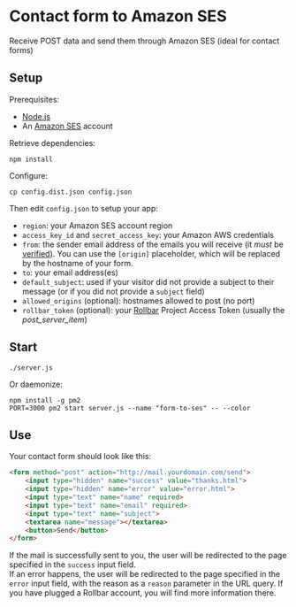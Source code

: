 # Contact form to Amazon SES

Receive POST data and send them through Amazon SES (ideal for contact forms)

## Setup

Prerequisites:

* [Node.js](http://nodejs.org/)
* An [Amazon SES](https://aws.amazon.com/ses/) account

Retrieve dependencies:

    npm install

Configure:

    cp config.dist.json config.json

Then edit `config.json` to setup your app:

* `region`: your Amazon SES account region
* `access_key_id` and `secret_access_key`: your Amazon AWS credentials
* `from`: the sender email address of the emails you will receive (it *must* be [verified](http://docs.aws.amazon.com/ses/latest/DeveloperGuide/verify-email-addresses.html)). You can use the `[origin]` placeholder, which will be replaced by the hostname of your form.
* `to`: your email address(es)
* `default_subject`: used if your visitor did not provide a subject to their message (or if you did not provide a `subject` field)
* `allowed_origins` (optional): hostnames allowed to post (no port)
* `rollbar_token` (optional): your [Rollbar](https://rollbar.com/) Project Access Token (usually the _post_server_item_)

## Start

    ./server.js

Or daemonize:

    npm install -g pm2
    PORT=3000 pm2 start server.js --name "form-to-ses" -- --color

## Use

Your contact form should look like this:

```html
<form method="post" action="http://mail.yourdomain.com/send">
    <input type="hidden" name="success" value="thanks.html">
    <input type="hidden" name="error" value="error.html">
    <input type="text" name="name" required>
    <input type="text" name="email" required>
    <input type="text" name="subject">
    <textarea name="message"></textarea>
    <button>Send</button>
</form>
```

If the mail is successfully sent to you, the user will be redirected to the page specified in the `success` input field.  
If an error happens, the user will be redirected to the page specified in the `error` input field, with the reason as a `reason` parameter in the URL query. If you have plugged a Rollbar account, you will find more information there.
